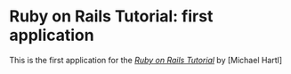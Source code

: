 # Ruby on Rails Tutorial: first application

This is the first application for the
[*Ruby on Rails Tutorial*](http://railstutorial.org/)
by [Michael Hartl]
